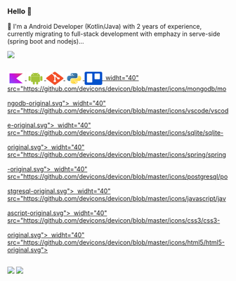 ### Hello 👋

 🌱 I'm a Android Developer (Kotlin/Java) with 2 years of experience, currently migrating to full-stack development with emphazy in serve-side (spring boot and nodejs)...

 <div>
  <a href="https://github.com/danbalves">
  <img height="180em" src="https://github-readme-stats.vercel.app/api?username=danbalves&show_icons=true&theme=dracula&include_all_commits=true&count_private=true"/>
</div>
<div style="display: inline_block"><br>
  <img align="center" height="30" width="40" src="https://github.com/devicons/devicon/blob/master/icons/kotlin/kotlin-original.svg">
  <img align="center" height="30" width="40" src="https://github.com/devicons/devicon/blob/master/icons/android/android-original.svg">
  <img align="center" height="30" width="40" src="https://github.com/devicons/devicon/blob/master/icons/git/git-original.svg">
  <img align="center" height="30" width="40" src="https://github.com/devicons/devicon/blob/master/icons/python/python-original.svg">
  <img align="center" height="30" width="40" src="https://github.com/devicons/devicon/blob/master/icons/trello/trello-plain.svg">
  <img aling="center" height="30"> widht="40" src="https://github.com/devicons/devicon/blob/master/icons/mongodb/mongodb-original.svg">
  <img aling="center" height="30"> widht="40" src="https://github.com/devicons/devicon/blob/master/icons/vscode/vscode-original.svg">
  <img aling="center" height="30"> widht="40" src="https://github.com/devicons/devicon/blob/master/icons/sqlite/sqlite-original.svg">
  <img aling="center" height="30"> widht="40" src="https://github.com/devicons/devicon/blob/master/icons/spring/spring-original.svg">
  <img aling="center" height="30"> widht="40" src="https://github.com/devicons/devicon/blob/master/icons/postgresql/postgresql-original.svg">
  <img aling="center" height="30"> widht="40" src="https://github.com/devicons/devicon/blob/master/icons/javascript/javascript-original.svg">
  <img aling="center" height="30"> widht="40" src="https://github.com/devicons/devicon/blob/master/icons/css3/css3-original.svg">
  <img aling="center" height="30"> widht="40" src="https://github.com/devicons/devicon/blob/master/icons/html5/html5-original.svg">  
</div>
  
  ##
 
<div> 
  <a href = "mailto:danbalves@outlook.com"><img src="https://img.shields.io/badge/-Gmail-%23333?style=for-the-badge&logo=gmail&logoColor=white" target="_blank"></a>
  <a href="https://www.linkedin.com/in/danielbalves/" target="_blank"><img src="https://img.shields.io/badge/-LinkedIn-%230077B5?style=for-the-badge&logo=linkedin&logoColor=white" target="_blank"></a> 

</div>
